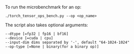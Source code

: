 To run the microbenchmark for an op:

```
./torch_tensor_ops_bench.py --op <op_name>
```

The script also takes optional arguments:

```
--dtype [=fp32 | fp16 | bf16]
--device [=cuda | cpu]
--input-dim dims separated by '-', default "64-1024-1024"
--op-type [=None | binary(for a binary op)]
```
